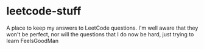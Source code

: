 # leetcode-stuff
A place to keep my answers to LeetCode questions. I'm well aware that they won't be perfect, nor will the questions that I do now be hard, just trying to learn FeelsGoodMan
